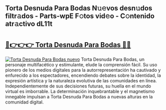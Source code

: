 ## Torta Desnuda Para Bodas N𝚞𝚎vos desn𝚞dos filtr𝚊dos - Parts-wpE F𝚘tos vid𝚎o - C𝚘ntenido atr𝚊ctivo dL11t

# <h2><a href="http://mb4mof.tromn.icu/?c=Torta+Desnuda+Para+Bodas">🔗👉👉👉 Torta Desnuda Para Bodas 🔗🔗</a></h2>

[![Torta Desnuda Para Bodas nuevo](https://i.imgur.com/pEAQMta.gif)](http://mb4mof.tromn.icu/?c=Torta+Desnuda+Para+Bodas)
Torta Desnuda Para Bodas, un personaje multifacético y estimulante, elude la comprensión fácil. Su uso pionero de los medios digitales para la autorrepresentación ha cautivado y enfurecido a los espectadores, encendiendo debates sobre la identidad, la expresión artística y la naturaleza evolutiva de las comunidades en línea. Independientemente de sus decisiones futuras, su huella en el mundo virtual es imborrable. La determinación inquebrantable y el magnetismo innegable impulsan a Torta Desnuda Para Bodas a nuevas alturas en la comunidad digital.
